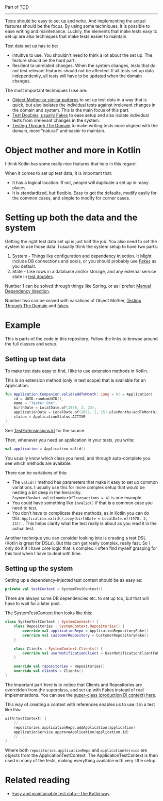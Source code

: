 Part of [TDD](tdd.md)

---

Tests should be easy to set up and write.
And implementing the actual features should be the focus.
By using some techniques, it is possible to ease writing and maintenance.
Luckily,
the elements that make tests easy to set up are also techniques that make tests easier to maintain.

Test data set up has to be:
- Intuitive to use. You shouldn't need to think a lot about the set up. The feature should be the hard part.
- Resilient to unrelated changes. When the system changes, tests that do not test relevant features should not be affected. If all tests set up data independently, all tests will have to be updated when the domain changes.

The most important techniques I use are:
- [Object Mother or similar patterns](https://martinfowler.com/bliki/ObjectMother.html) to set up test data in a way that is quick, but also isolates the individual tests against irrelevant changes in the domain and system. This is the main focus of this part.
- [Test Doubles, usually Fakes](fakes.md) to ease setup and also isolate individual tests from irrelevant changes in the system.
- [Testing Through The Domain](tttd.md) to make writing tests more aligned with the domain, more "natural" and easier to maintain.

# Object mother and more in Kotlin

I think Kotlin has some really nice features that help in this regard.

When it comes to set up test data, it is important that:
- It has a logical location. If not, people will duplicate a set up in many places.
- It is standardized, but flexible. Easy to get the defaults, modify easily for the common cases, and simple to modify for corner cases.

# Setting up both the data and the system

Getting the right test data set up is just half the job.
You also need to set the system to use those data.
I usually think the system setup to have two parts:
1. System - Things like configuration and dependency injection. It Might include DB connections and pools, or you should probably use [Fakes](fakes.md) as you default.
2. State - Like rows in a database and/or storage, and any external service state in [test doubles](https://martinfowler.com/bliki/TestDouble.html).

Number 1 can be solved through things like Spring, or as I prefer: [Manual Dependency Injection](https://anderssv.medium.com/rolling-your-own-dependency-injection-7045f8b64403).

Number two can be solved with variations of Object Mother, [Testing Through The Domain](tttd.md) and [fakes](fakes.md).

# Example

This is parts of the code in this repository. Follow the links to browse around the full classes and setup.

## Setting up test data

To make test data easy to find, I like to use extension methods in Kotlin.

This is an extension method (only in test scope) that is available for an Application:

```kotlin
fun Application.Companion.valid(addToMonth: Long = 0) = Application(
    id = UUID.randomUUID(),
    name = "Tester One",
    birthDate = LocalDate.of(1978, 2, 23),
    applicationDate = LocalDate.of(2022, 2, 15).plusMonths(addToMonth),
    status = ApplicationStatus.ACTIVE
)
```
See [TestExtensinsions.kt](../src/test/kotlin/application/TestExtensions.kt) for the source.

Then, whenever you need an application in your tests, you write:

```kotlin
val application = Application.valid()
```

You usually know which class you need, and through auto-complete you see which methods are available.

There can be variations of this:
- The ```valid()``` method has parameters that make it easy to set up common variations. I usually use this for more complex setup that would be nesting a bit deep in the hierarchy. ```PaymentBasket.valid(numberOfTransactions = 4)``` is one example.
- You could have something like ```invalid()``` if that is a common case you need to test.
- You don't have to complicate these methods, as in Kotlin you can do this: ```Application.valid().copy(birthDate = LocalDate.of(1970, 2, 23)) ```. This helps clarify what the test really is about as you read it in the actual test.

Another technique you can consider looking into is creating a test DSL (Kotlin is great for DSLs).
But this can get really complex, really fast.
So I only do it if I have core logic that is complex.
I often find myself grasping for this tool when I have to deal with time.

## Setting up the system
Setting up a dependency-injected test context should be as easy as:

```kotlin
private val testContext = SystemTestContext()
```
There are always some DB dependencies etc. to set up too, but that will have to wait for a later post.

The SystemTestContext then looks like this:
```kotlin
class SystemTestContext : SystemContext() {
    class Repositories : SystemContext.Repositories() {
        override val applicationRepo = ApplicationRepositoryFake()
        override val customerRepository = CustomerRepositoryFake()
    }

    class Clients : SystemContext.Clients() {
        override val userNotificationClient = UserNotificationClientFake()
    }

    override val repositories = Repositories()
    override val clients = Clients()
}
```

The important part here is to notice that Clients and Repositories are overridden from the superclass,
and set up with Fakes instead of real implementations.
You can see the [super-class (production DI context) here](../src/main/kotlin/system/SystemContext.kt).

This way of creating a context with references enables us to use it in a test like this:

```kotlin
with(testContext) {
    // ...
    repositories.applicationRepo.addApplication(application)
    applicationService.approveApplication(application.id)
    // ...
}
```

Where both ```repositories.applicationRepo``` and ```applicationService``` are objects from the ApplicationTestContext.
The ApplicationTestContext is then used in many of the tests, making everything available with very little setup.

# Related reading
- [Easy and maintainable test data—The Kotlin way](https://anderssv.medium.com/easy-and-maintainable-test-data-the-kotlin-way-9ecbbf53d822)
